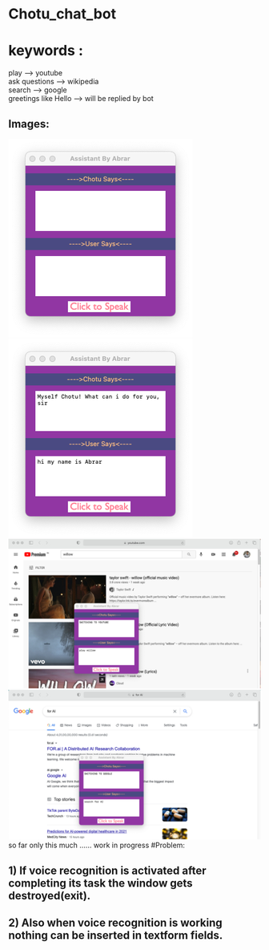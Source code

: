 # Chotu_chat_bot

# keywords :
play --> youtube
<br>
ask questions --> wikipedia
</br>
search --> google
<br>
greetings like Hello --> will be replied by bot
<br>
## Images:
![](screenshots/root.png)
![](screenshots/greeting_1.png)
![](screenshots/yt.png)
![](screenshots/google.png)
so far only this much ...... work in progress
#Problem:
## 1) If voice recognition is activated after completing its task the window gets destroyed(exit).
## 2) Also when voice recognition is working nothing can be inserted in textform fields.